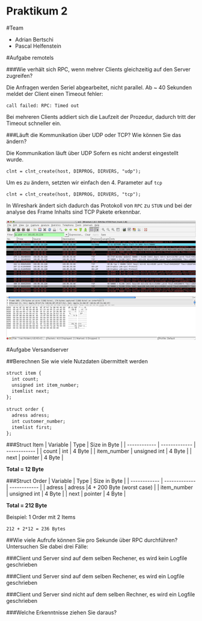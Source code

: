 Praktikum 2
===========

#Team
* Adrian Bertschi
* Pascal Helfenstein

#Aufgabe remotels

###Wie verhält sich RPC, wenn mehrer Clients gleichzeitig auf den Server zugreifen? 
<!-- Um den Effekt zu sehen, verlangsamen Sie den Server durch den Einbau der Funktion sleep (einbinden mit #include <unistd.h> )-->

Die Anfragen werden Seriel abgearbeitet, nicht parallel. Ab ~ 40 Sekunden meldet der Client einen Timeout fehler:

	call failed: RPC: Timed out

Bei mehreren Clients addiert sich die Laufzeit der Prozedur, dadurch tritt der Timeout schneller ein.
 

###Läuft die Kommunikation über UDP oder TCP? Wie können Sie das ändern?

Die Kommunikation läuft über UDP Sofern es nicht anderst eingestellt wurde.

	clnt = clnt_create(host, DIRPROG, DIRVERS, "udp");

Um es zu ändern, setzten wir einfach den 4. Parameter auf `tcp`

	clnt = clnt_create(host, DIRPROG, DIRVERS, "tcp");

In Wireshark ändert sich dadurch das Protokoll von `RPC` zu `STUN` und bei der analyse des Frame Inhalts sind TCP Pakete erkennbar.

<img src="wireshark1.png">


#Aufgabe Versandserver


##Berechnen Sie wie viele Nutzdaten übermittelt werden

	struct item {
	  int count;
	  unsigned int item_number;
	  itemlist next;
	};
	
	struct order {
	  adress adress;
	  int customer_number;
	  itemlist first;
	};

###Struct Item
| Variable | Type | Size in Byte |
| ------------ | ------------- | ------------ |
| count | int |	4 Byte |
| item_number | unsigned int | 4 Byte |
| next | pointer | 4 Byte |

**Total =  12 Byte**

###Struct Order
| Variable | Type | Size in Byte |
| ------------ | ------------- | ------------ |
| adress | adress	 |4 + 200 Byte (worst case) |
| item_number | unsigned int | 4 Byte |
| next | pointer | 4 Byte |

**Total =  212 Byte**

Beispiel: 1 Order mit 2 Items

	212 + 2*12 = 236 Bytes

##Wie viele Aufrufe können Sie pro Sekunde über RPC durchführen? Untersuchen Sie dabei drei Fälle:

###Client und Server sind auf dem selben Rechener, es wird kein Logfile geschrieben

###Client und Server sind auf dem selben Rechener, es wird ein Logfile geschrieben

###Client und Server sind nicht auf dem selben Rechner, es wird ein Logfile geschrieben

###Welche Erkenntnisse ziehen Sie daraus?